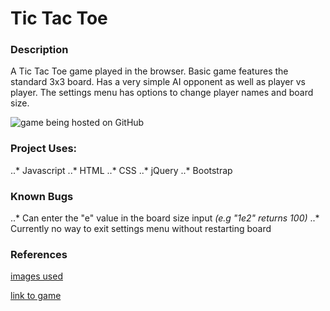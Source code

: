# Tic Tac Toe

### Description
A Tic Tac Toe game played in the browser. Basic game features the standard 3x3 board. Has a very simple AI opponent as well as player vs player. The settings menu has options to change player names and board size.


![game being hosted on GitHub](https://imgur.com/a/Aej0Dbp)

### Project Uses:
..* Javascript
..* HTML
..* CSS
..* jQuery
..* Bootstrap

### Known Bugs
..* Can enter the "e" value in the board size input *(e.g "1e2" returns 100)*
..* Currently no way to exit settings menu without restarting board

### References
[images used](https://banner2.kisspng.com/20180502/lyw/kisspng-tic-tac-toe-board-game-clip-art-prompt-vector-5ae9d4d478b2b7.0388248715252738124944.jpg)




[link to game](https://lau01.github.io/tic-tac-toe/)
